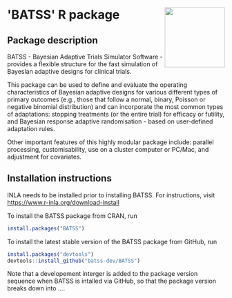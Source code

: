 

# 'BATSS' R package <img src="man/figures/logo.png" align="right" height="139" alt="" />

<h2>Package description</h2> 

BATSS - Bayesian Adaptive Trials Simulator Software - provides a flexible structure for the fast simulation of Bayesian adaptive designs for clinical trials. 

This package can be used to define and evaluate the operating characteristics of Bayesian adaptive designs for various different types of primary outcomes (e.g., those that follow a normal, binary, Poisson or negative binomial distribution) and can incorporate the most common types of adaptations: stopping treatments (or the entire trial) for efficacy or futility, and Bayesian response adaptive randomisation - based on user-defined adaptation rules. 

Other important features of this highly modular package include: parallel processing, customisability, use on a cluster computer or PC/Mac, and adjustment for covariates.

<h2>Installation instructions</h2> 

INLA needs to be installed prior to installing BATSS. For instructions, visit https://www.r-inla.org/download-install

To install the BATSS package from CRAN, run

```r
install.packages("BATSS")
```


To install the latest stable version of the BATSS package from GitHub, run

```r
install.packages("devtools")
devtools::install_github("batss-dev/BATSS")
```

Note that a developement interger is added to the package version sequence when BATSS is intalled via GitHub, so that the package version breaks down into <major>.<minor>.<patch>.<dev>. 


